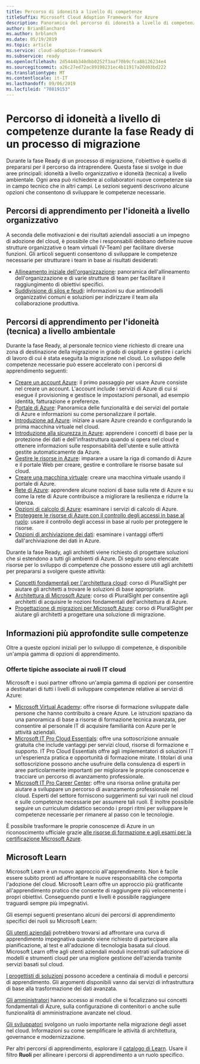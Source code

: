 ```yaml
---
title: Percorso di idoneità a livello di competenze
titleSuffix: Microsoft Cloud Adoption Framework for Azure
description: Panoramica del percorso di idoneità a livello di competenze
author: BrianBlanchard
ms.author: brblanch
ms.date: 05/19/2019
ms.topic: article
ms.service: cloud-adoption-framework
ms.subservice: ready
ms.openlocfilehash: 2d5444b340dbb0252f3aaf70b9cfca88126234e4
ms.sourcegitcommit: a26c27ed72ac89198231ec4b11917a20d03bd222
ms.translationtype: MT
ms.contentlocale: it-IT
ms.lasthandoff: 09/06/2019
ms.locfileid: "70819153"
---
```

# <a name="skills-readiness-path-during-the-ready-phase-of-a-migration-journey"></a>Percorso di idoneità a livello di competenze durante la fase Ready di un processo di migrazione

Durante la fase Ready di un processo di migrazione, l'obiettivo è quello di prepararsi per il percorso da intraprendere. Questa fase si svolge in due aree principali: idoneità a livello organizzativo e idoneità (tecnica) a livello ambientale. Ogni area può richiedere ai collaboratori nuove competenze sia in campo tecnico che in altri campi. Le sezioni seguenti descrivono alcune opzioni che consentono di sviluppare le competenze necessarie.

## <a name="organizational-readiness-learning-paths"></a>Percorsi di apprendimento per l'idoneità a livello organizzativo

A seconda delle motivazioni e dei risultati aziendali associati a un impegno di adozione del cloud, è possibile che i responsabili debbano definire nuove strutture organizzative o team virtuali (V-Team) per facilitare diverse funzioni. Gli articoli seguenti consentono di sviluppare le competenze necessarie per strutturare i team in base ai risultati desiderati:

- [Allineamento iniziale dell'organizzazione](./index.md): panoramica dell'allineamento dell'organizzazione e di varie strutture di team per facilitare il raggiungimento di obiettivi specifici.
- [Suddivisione di silos e feudi](../organization/fiefdoms-silos.md): informazioni su due antimodelli organizzativi comuni e soluzioni per indirizzare il team alla collaborazione produttiva.

## <a name="environmental-technical-readiness-learning-paths"></a>Percorsi di apprendimento per l'idoneità (tecnica) a livello ambientale

Durante la fase Ready, al personale tecnico viene richiesto di creare una zona di destinazione della migrazione in grado di ospitare e gestire i carichi di lavoro di cui è stata eseguita la migrazione nel cloud. Lo sviluppo delle competenze necessarie può essere accelerato con i percorsi di apprendimento seguenti:

- [Creare un account Azure](/learn/modules/create-an-azure-account): il primo passaggio per usare Azure consiste nel creare un account. L'account include i servizi di Azure di cui si esegue il provisioning e gestisce le impostazioni personali, ad esempio identità, fatturazione e preferenze.
- [Portale di Azure](/learn/modules/tour-azure-portal): Panoramica delle funzionalità e dei servizi del portale di Azure e informazioni su come personalizzare il portale.
- [Introduzione ad Azure](/learn/modules/welcome-to-azure): iniziare a usare Azure creando e configurando la prima macchina virtuale nel cloud.
- [Introduzione alla sicurezza in Azure](/learn/modules/intro-to-security-in-azure): apprendere i concetti di base per la protezione dei dati e dell'infrastruttura quando si opera nel cloud e ottenere informazioni sulle responsabilità dell'utente e sulle attività gestite automaticamente da Azure.
- [Gestire le risorse in Azure](/learn/paths/manage-resources-in-azure): imparare a usare la riga di comando di Azure e il portale Web per creare, gestire e controllare le risorse basate sul cloud.
- [Creare una macchina virtuale](/learn/modules/create-windows-virtual-machine-in-azure): creare una macchina virtuale usando il portale di Azure.
- [Rete di Azure](/learn/modules/intro-to-azure-networking): apprendere alcune nozioni di base sulla rete di Azure e su come la rete di Azure contribuisce a migliorare la resilienza e ridurre la latenza.
- [Opzioni di calcolo di Azure](/learn/modules/intro-to-azure-compute): esaminare i servizi di calcolo di Azure.
- [Proteggere le risorse di Azure con il controllo degli accessi in base al ruolo](/learn/modules/secure-azure-resources-with-rbac): usare il controllo degli accessi in base al ruolo per proteggere le risorse.
- [Opzioni di archiviazione dei dati](/learn/modules/intro-to-data-in-azure/index): esaminare i vantaggi offerti dall'archiviazione dei dati in Azure.

Durante la fase Ready, agli architetti viene richiesto di progettare soluzioni che si estendono a tutti gli ambienti di Azure. Di seguito sono elencate risorse per lo sviluppo di competenze che possono essere utili agli architetti per prepararsi a svolgere queste attività:

- [Concetti fondamentali per l'architettura cloud](https://app.pluralsight.com/library/courses/cloud-architecture-foundations): corso di PluralSight per aiutare gli architetti a trovare le soluzioni di base appropriate.
- [Architettura di Microsoft Azure](https://app.pluralsight.com/library/courses/cloud-architecture-foundations): corso di PluralSight per consentire agli architetti di acquisire le nozioni fondamentali dell'architettura di Azure.
- [Progettazione di migrazioni per Microsoft Azure](https://app.pluralsight.com/library/courses/cloud-architecture-foundations): corso di PluralSight per aiutare gli architetti a progettare una soluzione di migrazione.

## <a name="deeper-skills-exploration"></a>Informazioni più approfondite sulle competenze

Oltre a queste opzioni iniziali per lo sviluppo di competenze, è disponibile un'ampia gamma di opzioni di apprendimento.

### <a name="typical-mappings-of-cloud-it-roles"></a>Offerte tipiche associate ai ruoli IT cloud

Microsoft e i suoi partner offrono un'ampia gamma di opzioni per consentire a destinatari di tutti i livelli di sviluppare competenze relative ai servizi di Azure:

- [Microsoft Virtual Academy](https://mva.microsoft.com/product-training/microsoft-azure): offre risorse di formazione sviluppate dalle persone che hanno contribuito a creare Azure. Le istruzioni spaziano da una panoramica di base a risorse di formazione tecnica avanzata, per consentire al personale IT di acquisire familiarità con Azure per le attività aziendali.
- [Microsoft IT Pro Cloud Essentials](https://www.microsoft.com/azureessentials): offre una sottoscrizione annuale gratuita che include vantaggi per servizi cloud, risorse di formazione e supporto. IT Pro Cloud Essentials offre agli implementatori di soluzioni IT un'esperienza pratica e opportunità di formazione mirate. I titolari di una sottoscrizione possono anche usufruire della consulenza di esperti in aree particolarmente importanti per migliorare le proprie conoscenze e tracciare un percorso di avanzamento professionale.
- [Microsoft IT Pro Career Center](https://www.microsoft.com/itpro): offre una risorsa online gratuita per aiutare a sviluppare un percorso di avanzamento professionale nel cloud. Esperti del settore forniscono suggerimenti sui vari ruoli nel cloud e sulle competenze necessarie per assumere tali ruoli. È inoltre possibile seguire un curriculum didattico secondo i propri ritmi per sviluppare le competenze necessarie per rimanere al passo con le tecnologie.

È possibile trasformare le proprie conoscenze di Azure in un riconoscimento ufficiale grazie [alle risorse di formazione e agli esami per la certificazione Microsoft Azure](https://www.microsoft.com/learning/azure-certification.aspx).

## <a name="microsoft-learn"></a>Microsoft Learn

Microsoft Learn è un nuovo approccio all'apprendimento. Non è facile essere subito pronti ad affrontare le nuove responsabilità che comporta l'adozione del cloud. Microsoft Learn offre un approccio più gratificante all'apprendimento pratico che consente di raggiungere più velocemente i propri obiettivi. Conseguendo punti e livelli è possibile raggiungere traguardi sempre più impegnativi.

Gli esempi seguenti presentano alcuni dei percorsi di apprendimento specifici dei ruoli su Microsoft Learn:

[Gli utenti aziendali](/learn/browse/?roles=business-user) potrebbero trovarsi ad affrontare una curva di apprendimento impegnativa quando viene richiesto di partecipare alla pianificazione, al test e all'adozione di tecnologia basata sul cloud. Microsoft Learn offre agli utenti aziendali moduli incentrati sull'adozione di modelli e strumenti cloud per una migliore gestione dell'azienda tramite servizi basati sul cloud.

[I progettisti di soluzioni](/learn/browse/?roles=solution-architect) possono accedere a centinaia di moduli e percorsi di apprendimento. Gli argomenti disponibili vanno dai servizi di infrastruttura di base alla trasformazione dei dati avanzata.

[Gli amministratori](/learn/browse/?roles=administrator) hanno accesso ai moduli che si focalizzano sui concetti fondamentali di Azure, sulla configurazione di contenitori o anche sulle funzionalità di amministrazione avanzate nel cloud.

[Gli sviluppatori](/learn/browse/?roles=developer&term=infrastructure) svolgono un ruolo importante nella migrazione degli asset nel cloud. Informazioni su come semplificare le attività di architettura, governance e modernizzazione.

Per altri percorsi di apprendimento, esplorare il [catalogo di Learn](/learn/browse). Usare il filtro **Ruoli** per allineare i percorsi di apprendimento a un ruolo specifico.
